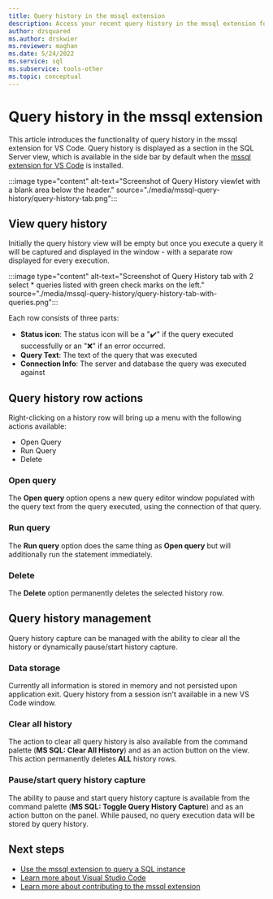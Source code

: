 ```yaml
---
title: Query history in the mssql extension
description: Access your recent query history in the mssql extension for VS Code.
author: dzsquared
ms.author: drskwier
ms.reviewer: maghan
ms.date: 5/24/2022
ms.service: sql
ms.subservice: tools-other
ms.topic: conceptual
---
```


# Query history in the mssql extension

This article introduces the functionality of query history in the mssql extension for VS Code. Query history is displayed as a section in the SQL Server view, which is available in the side bar by default when the [mssql extension for VS Code](mssql-extensions.md) is installed.

:::image type="content" alt-text="Screenshot of Query History viewlet with a blank area below the header." source="./media/mssql-query-history/query-history-tab.png":::


## View query history

Initially the query history view will be empty but once you execute a query it will be captured and displayed in the window - with a separate row displayed for every execution.

:::image type="content" alt-text="Screenshot of Query History tab with 2 select * queries listed with green check marks on the left." source="./media/mssql-query-history/query-history-tab-with-queries.png":::

Each row consists of three parts:
- **Status icon**: The status icon will be a "✔️" if the query executed successfully or an "❌" if an error occurred.
- **Query Text**: The text of the query that was executed
- **Connection Info**: The server and database the query was executed against

## Query history row actions

Right-clicking on a history row will bring up a menu with the following actions available:

- Open Query
- Run Query
- Delete

### Open query

The **Open query** option opens a new query editor window populated with the query text from the query executed, using the connection of that query.

### Run query

The **Run query** option does the same thing as **Open query** but will additionally run the statement immediately.

### Delete

The **Delete** option permanently deletes the selected history row.

## Query history management

Query history capture can be managed with the ability to clear all the history or dynamically pause/start history capture.

### Data storage

Currently all information is stored in memory and not persisted upon application exit.  Query history from a session isn't available in a new VS Code window.

### Clear all history

The action to clear all query history is also available from the command palette (**MS SQL: Clear All History**) and as an action button on the view. This action permanently deletes **ALL** history rows.

### Pause/start query history capture

The ability to pause and start query history capture is available from the command palette (**MS SQL: Toggle Query History Capture**) and as an action button on the panel. While paused, no query execution data will be stored by query history.


## Next steps

- [Use the mssql extension to query a SQL instance](sql-server-develop-use-vscode.md)
- [Learn more about Visual Studio Code](https://code.visualstudio.com/docs)
- [Learn more about contributing to the mssql extension](https://github.com/Microsoft/vscode-mssql/wiki)
